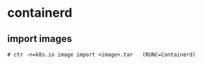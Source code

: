 containerd
==========

## import images

    # ctr -n=k8s.io image import <image>.tar   (RUNC=Containerd)
